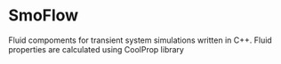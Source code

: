 # SmoFlow

Fluid compoments for transient system simulations written in C++.
Fluid properties are calculated using CoolProp library
